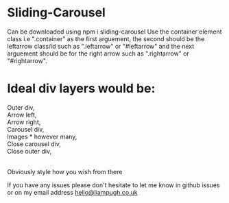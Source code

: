 # Sliding-Carousel

Can be downloaded using npm i sliding-carousel
Use the container element class i.e ".container" as the first arguement, the second should be the leftarrow class/id such as ".leftarrow" or "#leftarrow" and the next arguement should be for the right arrow such as ".rightarrow" or "#rightarrow".

# Ideal div layers would be:

Outer div, <br/>
Arrow left, <br/>
Arrow right, <br/>
Carousel div, <br/>
Images * however many, <br/>
Close carousel div, <br/>
Close outer div, <br/>
<br/>

Obviously style how you wish from there

If you have any issues please don't hesitate to let me know in github issues or on my email address hello@liampugh.co.uk
